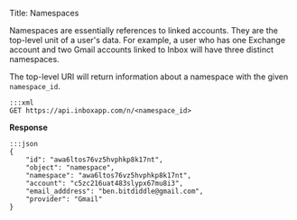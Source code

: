 Title: Namespaces

Namespaces are essentially references to linked accounts. They are the top-level unit of a user's data. For example, a user who has one Exchange account and two Gmail accounts linked to Inbox will have three distinct namespaces.

The top-level URI will return information about a namespace with the given `namespace_id`.

```
:::xml
GET https://api.inboxapp.com/n/<namespace_id>
```

**Response**

```
:::json
{
    "id": "awa6ltos76vz5hvphkp8k17nt",
    "object": "namespace",
    "namespace": "awa6ltos76vz5hvphkp8k17nt",
    "account": "c5zc216uat483slypx67mu8i3",
    "email_adddress": "ben.bitdiddle@gmail.com",
    "provider": "Gmail"
}
```
